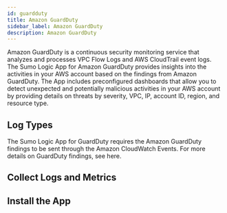 ```yaml
---
id: guardduty
title: Amazon GuardDuty
sidebar_label: Amazon GuardDuty
description: Amazon GuardDuty
---
```


Amazon GuardDuty is a continuous security monitoring service that analyzes and processes VPC Flow Logs and AWS CloudTrail event logs. The Sumo Logic App for Amazon GuardDuty provides insights into the activities in your AWS account based on the findings from Amazon GuardDuty. The App includes preconfigured dashboards that allow you to detect unexpected and potentially malicious activities in your AWS account by providing details on threats by severity, VPC, IP, account ID, region, and resource type.

## Log Types 
The Sumo Logic App for GuardDuty requires the Amazon GuardDuty findings to be sent through the Amazon CloudWatch Events. For more details on GuardDuty findings, see here.


## Collect Logs and Metrics

## Install the App
